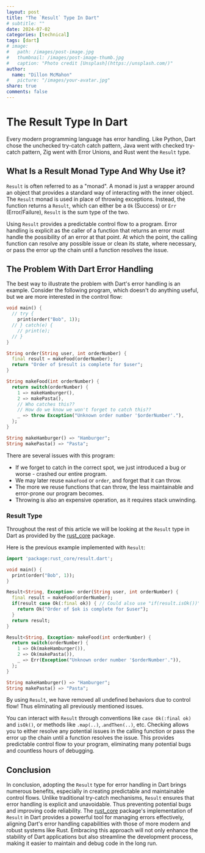 ```yaml
---
layout: post
title: "The `Result` Type In Dart"
# subtitle: ""
date: 2024-07-02
categories: [technical]
tags: [dart]
# image:
#   path: /images/post-image.jpg
#   thumbnail: /images/post-image-thumb.jpg
#   caption: "Photo credit [Unsplash](https://unsplash.com/)"
author:
  name: "Dillon McMahon"
#   picture: "/images/your-avatar.jpg"
share: true
comments: false
---
```


# The Result Type In Dart

Every modern programming language has error handling. Like Python, Dart chose the unchecked try-catch catch pattern, Java went with checked try-catch pattern, Zig went with Error Unions, and Rust went the `Result` type.

## What Is a Result Monad Type And Why Use it?

`Result` is often referred to as a "monad". A monad is just a wrapper around an object that provides a standard way of interacting with the inner object. The
`Result` monad is used in place of throwing exceptions. Instead, the function
returns a `Result`, which can either be a `Ok` (Success) or `Err` (Error/Failure), `Result` is the sum type of the two.

Using `Result` provides a predictable control flow to a program. Error handling is explicit as the caller of a function
that returns an error must handle the possibility of an error at that point. At which the point, the calling function can resolve
any possible issue or clean its state, where necessary, or pass the error up the chain until a function resolves
the issue.

## The Problem With Dart Error Handling

The best way to illustrate the problem with Dart's error handling is an example. Consider the following program,
which doesn't do anything useful, but we are more interested in the control flow:
```dart
void main() {
  // try {
    print(order("Bob", 1));
  // } catch(e) {
    // print(e);
  // }
}

String order(String user, int orderNumber) {
  final result = makeFood(orderNumber);
  return "Order of $result is complete for $user";
}

String makeFood(int orderNumber) {
  return switch(orderNumber) {
    1 => makeHamburger(),
    2 => makePasta(),
    // Who catches this??
    // How do we know we won't forget to catch this??
    _ => throw Exception("Unknown order number '$orderNumber'."),
  };
}

String makeHamburger() => "Hamburger";
String makePasta() => "Pasta";
```
There are several issues with this program:
* If we forget to catch in the correct spot, we just introduced a bug or worse - crashed our entire program.
* We may later reuse `makeFood` or `order`, and forget that it can throw.
* The more we reuse functions that can throw, the less maintainable and error-prone our program becomes. 
* Throwing is also an expensive operation, as it requires stack unwinding.

### Result Type
Throughout the rest of this article we will be looking at the `Result` type in Dart as provided by the [rust_core](https://pub.dev/packages/rust_core)
package.

Here is the previous example implemented with `Result`:
```dart
import 'package:rust_core/result.dart';

void main() {
  print(order("Bob", 1));
}

Result<String, Exception> order(String user, int orderNumber) {
  final result = makeFood(orderNumber);
  if(result case Ok(:final ok)) { // Could also use "if(result.isOk())" or a switch statement
    return Ok("Order of $ok is complete for $user");
  }
  return result;
}

Result<String, Exception> makeFood(int orderNumber) {
  return switch(orderNumber) {
    1 => Ok(makeHamburger()),
    2 => Ok(makePasta()),
    _ => Err(Exception("Unknown order number '$orderNumber'.")),
  };
}

String makeHamburger() => "Hamburger";
String makePasta() => "Pasta";
```
By using `Result`, we have removed all undefined behaviors due to control flow! Thus eliminating
all previously mentioned issues.

You can interact with `Result` through conventions like
`case Ok(:final ok)` and `isOk()`, or methods like `.map(..)`, .`andThen(..)`, etc. Checking allows you to
either resolve any potential issues in the calling function or pass the error up the chain until a function resolves
the issue. This provides predictable control flow to your program, eliminating many potential bugs and countless
hours of debugging.

## Conclusion

In conclusion, adopting the `Result` type for error handling in Dart brings numerous benefits, especially in creating
predictable and maintainable control flows. Unlike traditional try-catch mechanisms, `Result` ensures that error
handling is explicit and unavoidable. Thus preventing potential bugs and improving code reliability.
The [rust_core](https://pub.dev/packages/rust_core) package's implementation
of `Result` in Dart provides a powerful tool for managing errors effectively, 
aligning Dart's error handling capabilities with those of more modern and robust systems like Rust.
Embracing this approach will not only enhance the stability of Dart applications but also streamline the 
development process, making it easier to maintain and debug code in the long run.